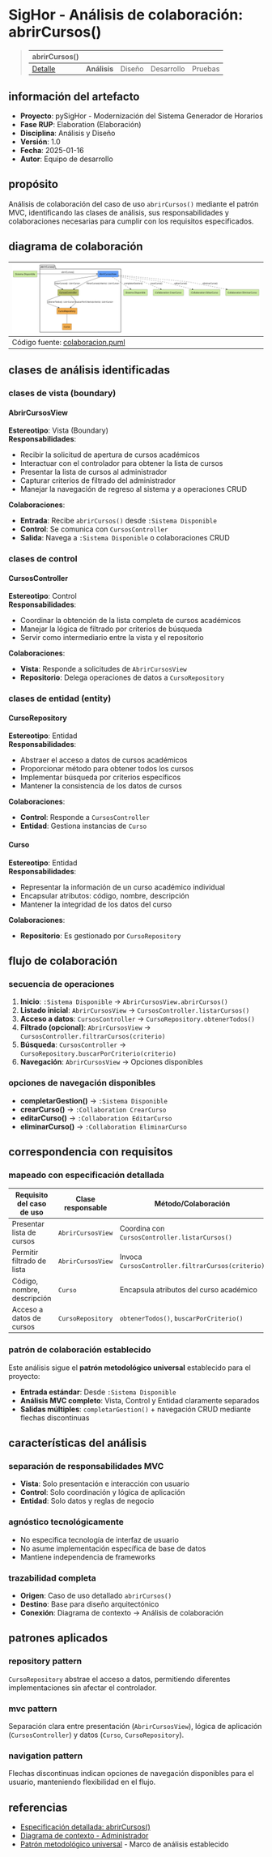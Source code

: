 # SigHor - Análisis de colaboración: abrirCursos()

> |abrirCursos()|||||
> |-|-|-|-|-|
> |[Detalle](/RUP/00-casos-uso/02-detalle/abrirCursos/README.md)|**Análisis**|Diseño|Desarrollo|Pruebas|


## información del artefacto

- **Proyecto**: pySigHor - Modernización del Sistema Generador de Horarios
- **Fase RUP**: Elaboration (Elaboración)
- **Disciplina**: Análisis y Diseño
- **Versión**: 1.0
- **Fecha**: 2025-01-16
- **Autor**: Equipo de desarrollo

## propósito

Análisis de colaboración del caso de uso `abrirCursos()` mediante el patrón MVC, identificando las clases de análisis, sus responsabilidades y colaboraciones necesarias para cumplir con los requisitos especificados.

## diagrama de colaboración

<div align=center>

|![Análisis: abrirCursos()](/images/RUP/01-analisis/casos-uso/abrirCursos/abrirCursos-analisis.svg)|
|-|
|Código fuente: [colaboracion.puml](colaboracion.puml)|

</div>

## clases de análisis identificadas

### clases de vista (boundary)

#### AbrirCursosView
**Estereotipo**: Vista (Boundary)  
**Responsabilidades**:
- Recibir la solicitud de apertura de cursos académicos
- Interactuar con el controlador para obtener la lista de cursos
- Presentar la lista de cursos al administrador
- Capturar criterios de filtrado del administrador
- Manejar la navegación de regreso al sistema y a operaciones CRUD

**Colaboraciones**:
- **Entrada**: Recibe `abrirCursos()` desde `:Sistema Disponible`
- **Control**: Se comunica con `CursosController`
- **Salida**: Navega a `:Sistema Disponible` o colaboraciones CRUD

### clases de control

#### CursosController
**Estereotipo**: Control  
**Responsabilidades**:
- Coordinar la obtención de la lista completa de cursos académicos
- Manejar la lógica de filtrado por criterios de búsqueda
- Servir como intermediario entre la vista y el repositorio

**Colaboraciones**:
- **Vista**: Responde a solicitudes de `AbrirCursosView`
- **Repositorio**: Delega operaciones de datos a `CursoRepository`

### clases de entidad (entity)

#### CursoRepository
**Estereotipo**: Entidad  
**Responsabilidades**:
- Abstraer el acceso a datos de cursos académicos
- Proporcionar método para obtener todos los cursos
- Implementar búsqueda por criterios específicos
- Mantener la consistencia de los datos de cursos

**Colaboraciones**:
- **Control**: Responde a `CursosController`
- **Entidad**: Gestiona instancias de `Curso`

#### Curso
**Estereotipo**: Entidad  
**Responsabilidades**:
- Representar la información de un curso académico individual
- Encapsular atributos: código, nombre, descripción
- Mantener la integridad de los datos del curso

**Colaboraciones**:
- **Repositorio**: Es gestionado por `CursoRepository`

## flujo de colaboración

### secuencia de operaciones

1. **Inicio**: `:Sistema Disponible` → `AbrirCursosView.abrirCursos()`
2. **Listado inicial**: `AbrirCursosView` → `CursosController.listarCursos()`
3. **Acceso a datos**: `CursosController` → `CursoRepository.obtenerTodos()`
4. **Filtrado (opcional)**: `AbrirCursosView` → `CursosController.filtrarCursos(criterio)`
5. **Búsqueda**: `CursosController` → `CursoRepository.buscarPorCriterio(criterio)`
6. **Navegación**: `AbrirCursosView` → Opciones disponibles

### opciones de navegación disponibles

- **completarGestion()** → `:Sistema Disponible`
- **crearCurso()** → `:Collaboration CrearCurso`
- **editarCurso()** → `:Collaboration EditarCurso`
- **eliminarCurso()** → `:Collaboration EliminarCurso`

## correspondencia con requisitos

### mapeado con especificación detallada

|Requisito del caso de uso|Clase responsable|Método/Colaboración|
|-|-|-|
|Presentar lista de cursos|`AbrirCursosView`|Coordina con `CursosController.listarCursos()`|
|Permitir filtrado de lista|`AbrirCursosView`|Invoca `CursosController.filtrarCursos(criterio)`|
|Código, nombre, descripción|`Curso`|Encapsula atributos del curso académico|
|Acceso a datos de cursos|`CursoRepository`|`obtenerTodos()`, `buscarPorCriterio()`|

### patrón de colaboración establecido

Este análisis sigue el **patrón metodológico universal** establecido para el proyecto:
- **Entrada estándar**: Desde `:Sistema Disponible`
- **Análisis MVC completo**: Vista, Control y Entidad claramente separados
- **Salidas múltiples**: `completarGestion()` + navegación CRUD mediante flechas discontinuas

## características del análisis

### separación de responsabilidades MVC

- **Vista**: Solo presentación e interacción con usuario
- **Control**: Solo coordinación y lógica de aplicación  
- **Entidad**: Solo datos y reglas de negocio

### agnóstico tecnológicamente

- No especifica tecnología de interfaz de usuario
- No asume implementación específica de base de datos
- Mantiene independencia de frameworks

### trazabilidad completa

- **Origen**: Caso de uso detallado `abrirCursos()`
- **Destino**: Base para diseño arquitectónico
- **Conexión**: Diagrama de contexto → Análisis de colaboración

## patrones aplicados

### repository pattern
`CursoRepository` abstrae el acceso a datos, permitiendo diferentes implementaciones sin afectar el controlador.

### mvc pattern
Separación clara entre presentación (`AbrirCursosView`), lógica de aplicación (`CursosController`) y datos (`Curso`, `CursoRepository`).

### navigation pattern
Flechas discontinuas indican opciones de navegación disponibles para el usuario, manteniendo flexibilidad en el flujo.

## referencias

- [Especificación detallada: abrirCursos()](../../../00-casos-uso/02-detalle/abrirCursos/README.md)
- [Diagrama de contexto - Administrador](../../../00-casos-uso/01-actores-casos-uso/diagrama-contexto-administrador.md)
- [Patrón metodológico universal](../../../../conversation-log.md) - Marco de análisis establecido